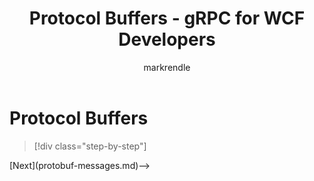 ﻿---
title: Protocol Buffers - gRPC for WCF Developers
description: TO BE WRITTEN
author: markrendle
ms.date: 09/02/2019
---

# Protocol Buffers

>[!div class="step-by-step"]
<!-->[Next](protobuf-messages.md)-->
